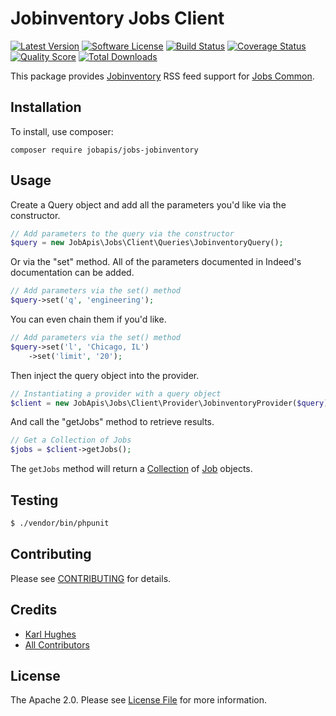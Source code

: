 # Jobinventory Jobs Client

[![Latest Version](https://img.shields.io/github/release/jobapis/jobs-jobinventory.svg?style=flat-square)](https://github.com/jobapis/jobs-jobinventory/releases)
[![Software License](https://img.shields.io/badge/license-APACHE%202.0-brightgreen.svg?style=flat-square)](LICENSE.md)
[![Build Status](https://img.shields.io/travis/jobapis/jobs-jobinventory/master.svg?style=flat-square&1)](https://travis-ci.org/jobapis/jobs-jobinventory)
[![Coverage Status](https://img.shields.io/scrutinizer/coverage/g/jobapis/jobs-jobinventory.svg?style=flat-square)](https://scrutinizer-ci.com/g/jobapis/jobs-jobinventory/code-structure)
[![Quality Score](https://img.shields.io/scrutinizer/g/jobapis/jobs-jobinventory.svg?style=flat-square)](https://scrutinizer-ci.com/g/jobapis/jobs-jobinventory)
[![Total Downloads](https://img.shields.io/packagist/dt/jobapis/jobs-jobinventory.svg?style=flat-square)](https://packagist.org/packages/jobapis/jobs-jobinventory)

This package provides [Jobinventory](http://www.jobinventory.com/) RSS feed support for [Jobs Common](https://github.com/jobapis/jobs-common).

## Installation

To install, use composer:

```
composer require jobapis/jobs-jobinventory
```

## Usage
Create a Query object and add all the parameters you'd like via the constructor.
 
```php
// Add parameters to the query via the constructor
$query = new JobApis\Jobs\Client\Queries\JobinventoryQuery();
```

Or via the "set" method. All of the parameters documented in Indeed's documentation can be added.

```php
// Add parameters via the set() method
$query->set('q', 'engineering');
```

You can even chain them if you'd like.

```php
// Add parameters via the set() method
$query->set('l', 'Chicago, IL')
    ->set('limit', '20');
```
 
Then inject the query object into the provider.

```php
// Instantiating a provider with a query object
$client = new JobApis\Jobs\Client\Provider\JobinventoryProvider($query);
```

And call the "getJobs" method to retrieve results.

```php
// Get a Collection of Jobs
$jobs = $client->getJobs();
```

The `getJobs` method will return a [Collection](https://github.com/jobapis/jobs-common/blob/master/src/Collection.php) of [Job](https://github.com/jobapis/jobs-common/blob/master/src/Job.php) objects.

## Testing

``` bash
$ ./vendor/bin/phpunit
```

## Contributing

Please see [CONTRIBUTING](https://github.com/jobapis/jobs-jobinventory/blob/master/CONTRIBUTING.md) for details.


## Credits

- [Karl Hughes](https://github.com/karllhughes)
- [All Contributors](https://github.com/jobapis/jobs-jobinventory/contributors)


## License

The Apache 2.0. Please see [License File](https://github.com/jobapis/jobs-jobinventory/blob/master/LICENSE) for more information.
